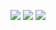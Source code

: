 ![](https://files.catbox.moe/lmo5ro.png)
![](https://files.catbox.moe/16zeqh.png)
![](https://files.catbox.moe/icotdn.png)
